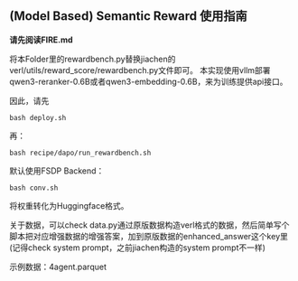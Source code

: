 ## (Model Based) Semantic Reward 使用指南

**请先阅读FIRE.md**

将本Folder里的rewardbench.py替换jiachen的verl/utils/reward_score/rewardbench.py文件即可。
本实现使用vllm部署qwen3-reranker-0.6B或者qwen3-embedding-0.6B，来为训练提供api接口。

因此，请先
```
bash deploy.sh
```

再：
```
bash recipe/dapo/run_rewardbench.sh
```

默认使用FSDP Backend：
```
bash conv.sh
```
将权重转化为Huggingface格式。


关于数据，可以check data.py通过原版数据构造verl格式的数据，然后简单写个脚本把对应增强数据的增强答案，加到原版数据的enhanced_answer这个key里(记得check system prompt，之前jiachen构造的system prompt不一样)

示例数据：4agent.parquet

